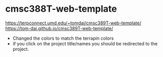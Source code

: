 # cmsc388T-web-template
https://terpconnect.umd.edu/~tomdai/cmsc389T-web-template/
https://tom-dai.github.io/cmsc389T-web-template/
- Changed the colors to match the terrapin colors
- if you click on the project title/names you should be redirected to the project.

